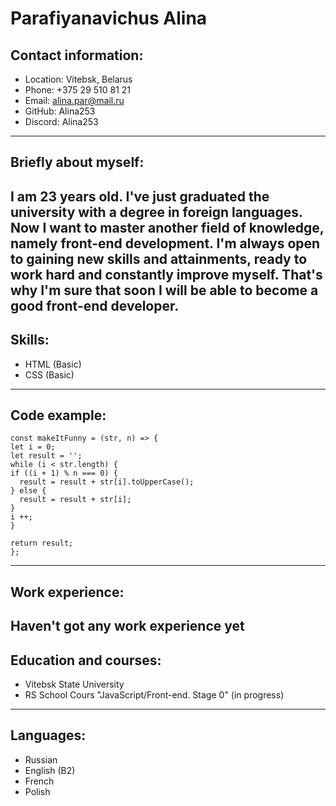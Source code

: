 # Parafiyanavichus Alina
## Contact information:
* Location: Vitebsk, Belarus
* Phone: +375 29 510 81 21
* Email: alina.par@mail.ru
* GitHub: Alina253
* Discord: Alina253
-------
## Briefly about myself:
I am 23 years old. I've just graduated the university with a degree in foreign languages. Now I want to master another field of knowledge, namely front-end development. I'm always open to gaining new skills and attainments, ready to work hard and constantly improve myself. That's why I'm sure that soon I will be able to become a good front-end developer.
-------
## Skills:
* HTML (Basic)
* CSS (Basic)
-------
## Code example: 
```
const makeItFunny = (str, n) => {
let i = 0; 
let result = '';
while (i < str.length) {
if ((i + 1) % n === 0) {
  result = result + str[i].toUpperCase();
} else {
  result = result + str[i];
}
i ++;
}

return result;
};
```
-------
## Work experience:
Haven't got any work experience yet
-------
## Education and courses:
* Vitebsk State University
* RS School Cours "JavaScript/Front-end. Stage 0" (in progress)
-------
## Languages:
* Russian
* English (B2)
* French
* Polish

